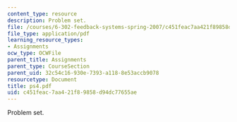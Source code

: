 ```yaml
---
content_type: resource
description: Problem set.
file: /courses/6-302-feedback-systems-spring-2007/c451feac7aa421f89858d94dc77655ae_ps4.pdf
file_type: application/pdf
learning_resource_types:
- Assignments
ocw_type: OCWFile
parent_title: Assignments
parent_type: CourseSection
parent_uid: 32c54c16-930e-7393-a118-8e53accb9078
resourcetype: Document
title: ps4.pdf
uid: c451feac-7aa4-21f8-9858-d94dc77655ae
---
```

Problem set.

